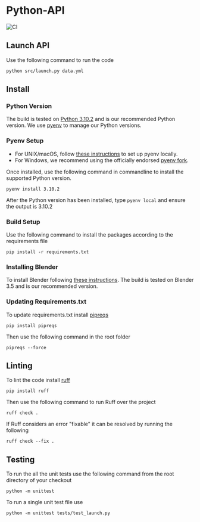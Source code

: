 # Python-API
![CI](https://github.com/Crop-Simulator/Python-API/actions/workflows/release-build.yml/badge.svg)

## Launch API
Use the following command to run the code
```commandline
python src/launch.py data.yml
```
## Install
### Python Version
The build is tested on [Python 3.10.2](https://www.python.org/downloads/release/python-3102/) and is our recommended Python version.
We use [pyenv](https://github.com/pyenv/pyenv) to manage our Python versions. 

### Pyenv Setup
- For UNIX/macOS, follow [these instructions](https://github.com/pyenv/pyenv#installation) to set up pyenv locally.
- For Windows, we recommend using the officially endorsed [pyenv fork](https://github.com/pyenv-win/pyenv-win#installation). 

Once installed, use the following command in commandline to install the supported Python version.
```commandline
pyenv install 3.10.2
```
After the Python version has been installed, type `pyenv local` and ensure the output is 3.10.2

### Build Setup
Use the following command to install the packages according to the requirements file
```commandline
pip install -r requirements.txt
```
### Installing Blender
To install Blender following [these instructions](https://docs.blender.org/manual/en/latest/getting_started/installing/index.html). 
The build is tested on Blender 3.5 and is our recommended version.

### Updating Requirements.txt
To update requirements.txt install [pipreqs](https://github.com/bndr/pipreqs)
```commandline
pip install pipreqs
```
Then use the following command in the root folder
```commandline
pipreqs --force 
```
## Linting
To lint the code install [ruff](https://github.com/astral-sh/ruff)
```commandline
pip install ruff
```
Then use the following command to run Ruff over the project
```commandline
ruff check .
```
If Ruff considers an error "fixable" it can be resolved by running the following
```commandline
ruff check --fix .
```


## Testing
To run the all the unit tests use the following command from the root directory of your checkout
```commandline
python -m unittest
```

To run a single unit test file use 
```commandline
python -m unittest tests/test_launch.py
```